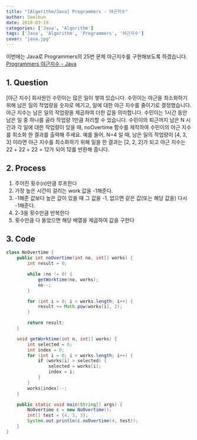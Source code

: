 ```yaml
---
title: "[Algorithm/Java] Programmers - 야근지수"
author: Seolhun
date: 2018-03-19
categories: ['Java', 'Algorithm']
tags: ['Java', 'Algorithm', 'Programmers', '야근지수']
cover: "java.jpg"
---
```


이번에는 Java로 Programmers의 25번 문제 야근지수를 구현해보도록 하겠습니다.
[Programmers 야근지수 - Java](https://programmers.co.kr/learn/challenge_codes/25#)

## 1. Question
[야근 지수]
회사원인 수민이는 많은 일이 쌓여 있습니다. 수민이는 야근을 최소화하기 위해 남은 일의 작업량을 숫자로 메기고, 일에 대한 야근 지수를 줄이기로 결정했습니다. 야근 지수는 남은 일의 작업량을 제곱하여 더한 값을 의미합니다. 수민이는 1시간 동안 남은 일 중 하나를 골라 작업량 1만큼 처리할 수 있습니다. 수민이의 퇴근까지 남은 N 시간과 각 일에 대한 작업량이 있을 때, noOvertime 함수를 제작하여 수민이의 야근 지수를 최소화 한 결과를 출력해 주세요. 예를 들어, N=4 일 때, 남은 일의 작업량이 [4, 3, 3] 이라면 야근 지수를 최소화하기 위해 일을 한 결과는 [2, 2, 2]가 되고 야근 지수는 22 + 22 + 22 = 12가 되어 12를 반환해 줍니다.

## 2. Process
1. 주어진 횟수(n)만큼 루프한다
2. 가장 높은 시간이 걸리는 work 값을 -1해준다.
3. -1해준 값보다 높은 값이 있을 때 그 값을 -1, 없으면 같은 값(또는 해당 값을) 다시 -1해준다.
4. 2-3을 횟수만큼 반복한다
5. 횟수만큼 다 돌았으면 해당 배열을 제곱하여 값을 구한다

## 3. Code
```java
class NoOvertime {
    public int noOvertime(int no, int[] works) {
        int result = 0;

        while (no != 0) {
            getWorktime(no, works);
            no--;
        }

        for (int i = 0; i < works.length; i++) {
            result += Math.pow(works[i], 2);
        }

        return result;
    }

    void getWorktime(int n, int[] works) {
        int selected = 0;
        int index = 0;
        for (int i = 0; i < works.length; i++) {
            if (works[i] > selected) {
                selected = works[i];
                index = i;
            }
        }
        works[index]--;
    }

    public static void main(String[] args) {
        NoOvertime c = new NoOvertime();
        int[] test = {4, 3, 3};
        System.out.println(c.noOvertime(4, test));
    }
}
```
